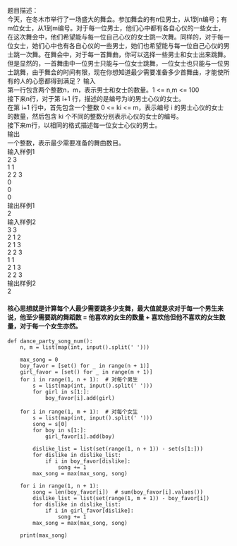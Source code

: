 题目描述：  
今天，在冬木市举行了一场盛大的舞会。参加舞会的有n位男士，从1到n编号；有m位女士，从1到m编号。对于每一位男士，他们心中都有各自心仪的一些女士，在这次舞会中，他们希望能与每一位自己心仪的女士跳一次舞。同样的，对于每一位女士，她们心中也有各自心仪的一些男士，她们也希望能与每一位自己心仪的男士跳一次舞。在舞会中，对于每一首舞曲，你可以选择一些男士和女士出来跳舞。但是显然的，一首舞曲中一位男士只能与一位女士跳舞，一位女士也只能与一位男士跳舞，由于舞会的时间有限，现在你想知道最少需要准备多少首舞曲，才能使所有的人的心愿都得到满足？
输入  
第一行包含两个整数n，m，表示男士和女士的数量。1 <= n,m <= 100  
接下来n行，对于第 i+1 行，描述的是编号为i的男士心仪的女士。  
在第 i+1 行中，首先包含一个整数 0 <= ki <= m，表示编号 i 的男士心仪的女士的数量，然后包含 ki 个不同的整数分别表示心仪的女士的编号。  
接下来m行，以相同的格式描述每一位女士心仪的男士。  
输出  
一个整数，表示最少需要准备的舞曲数目。  
输入样例1  
2 3  
1 1  
2 2 3  
0  
0  
0  
输出样例1  
2  
输入样例2  
3 3  
2 1 2  
2 1 3  
2 2 3  
1 1  
2 1 3  
2 2 3  
输出样例2  
2  

#### 核心思想就是计算每个人最少需要跳多少支舞，最大值就是求对于每一个男生来说，他至少需要跳的舞蹈数 = 他喜欢的女生的数量 + 喜欢他但他不喜欢的女生数量，对于每一个女生亦然。
```
def dance_party_song_num():
    n, m = list(map(int, input().split(' ')))

    max_song = 0
    boy_favor = [set() for _ in range(n + 1)]
    girl_favor = [set() for _ in range(m + 1)]
    for i in range(1, n + 1):  # 对每个男生
        s = list(map(int, input().split(' ')))
        for girl in s[1:]:
            boy_favor[i].add(girl)

    for i in range(1, m + 1):  # 对每个女生
        s = list(map(int, input().split(' ')))
        song = s[0]
        for boy in s[1:]:
            girl_favor[i].add(boy)

        dislike_list = list(set(range(1, n + 1)) - set(s[1:]))
        for dislike in dislike_list:
            if i in boy_favor[dislike]:
                song += 1
        max_song = max(max_song, song)

    for i in range(1, n + 1):
        song = len(boy_favor[i])  # sum(boy_favor[i].values())
        dislike_list = list(set(range(1, m + 1)) - boy_favor[i])
        for dislike in dislike_list:
            if i in girl_favor[dislike]:
                song += 1
        max_song = max(max_song, song)

    print(max_song)
```
